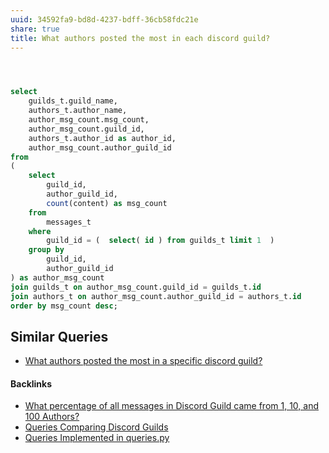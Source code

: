 ```yaml
---
uuid: 34592fa9-bd8d-4237-bdff-36cb58fdc21e
share: true
title: What authors posted the most in each discord guild?
---
```

``` SQL



select 
	guilds_t.guild_name,
	authors_t.author_name,
	author_msg_count.msg_count,
	author_msg_count.guild_id,
	authors_t.author_id as author_id,
	author_msg_count.author_guild_id
from 
(
	select 
		guild_id,
		author_guild_id,
		count(content) as msg_count
	from
		messages_t
	where 
		guild_id = (  select( id ) from guilds_t limit 1  )
	group by
		guild_id,
		author_guild_id
) as author_msg_count
join guilds_t on author_msg_count.guild_id = guilds_t.id
join authors_t on author_msg_count.author_guild_id = authors_t.id
order by msg_count desc;

```

## Similar Queries

* [What authors posted the most in a specific discord guild?](../7922cc2d-f1cc-435d-832d-5fa4d555b121)

#### Backlinks

* [What percentage of all messages in Discord Guild came from 1, 10, and 100 Authors?](/ae8cb99d-65d5-404f-9d83-4572cca17719)
* [Queries Comparing Discord Guilds](/0c4bbdac-febf-4e8e-861f-c36ef88a71c9)
* [Queries Implemented in queries.py](/3a44d50b-0280-42f8-8fa0-6c15d4ffe161)
